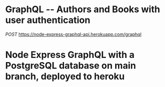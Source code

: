 # GraphQL -- Authors and Books with user authentication 



_POST_ https://node-express-graphql-api.herokuapp.com/graphql

# Node Express GraphQL with a PostgreSQL database on main branch, deployed to heroku 
